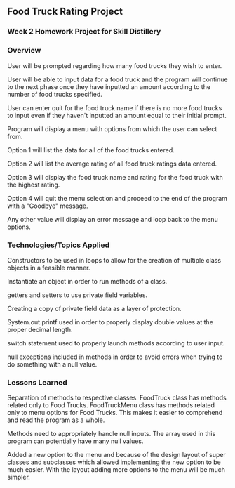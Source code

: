## Food Truck Rating Project

### Week 2 Homework Project for Skill Distillery

### Overview

User will be prompted regarding how many food trucks they wish to enter.

User will be able to input data for a food truck and the program will continue to the next phase once they have inputted an amount according to the number of food trucks specified.

User can enter quit for the food truck name if there is no more food trucks to input even if they haven't inputted an amount equal to their initial prompt.

Program will display a menu with options from which the user can select from.

Option 1 will list the data for all of the food trucks entered.

Option 2 will list the average rating of all food truck ratings data entered.

Option 3 will display the food truck name and rating for the food truck with the highest rating.

Option 4 will quit the menu selection and proceed to the end of the program with a "Goodbye" message.

Any other value will display an error message and loop back to the menu options.

### Technologies/Topics Applied

Constructors to be used in loops to allow for the creation of multiple class objects in a feasible manner.

Instantiate an object in order to run methods of a class.

getters and setters to use private field variables.

Creating a copy of private field data as a layer of protection.

System.out.printf used in order to properly display double values at the proper
decimal length.

switch statement used to properly launch methods according to user input.

null exceptions included in methods in order to avoid errors when trying to do
something with a null value.

### Lessons Learned

Separation of methods to respective classes. FoodTruck class has methods related only to Food Trucks. FoodTruckMenu class has methods related only to menu options for Food Trucks. This makes it easier to comprehend and read the program as a whole.

Methods need to appropriately handle null inputs. The array used in this
program can potentially have many null values.

Added a new option to the menu and because of the design layout of super classes and subclasses which allowed implementing the new option to be much easier. With the layout adding more options to the menu will be much simpler.
